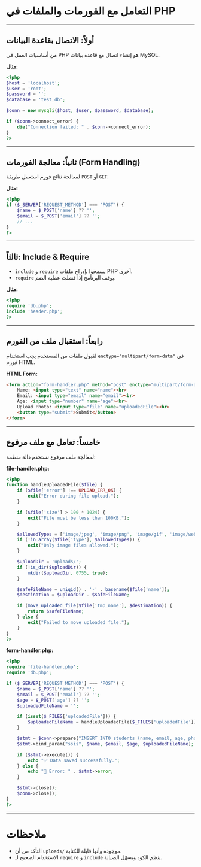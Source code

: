# التعامل مع الفورمات والملفات في PHP

---

## أولاً: الاتصال بقاعدة البيانات

من أساسيات العمل في PHP هو إنشاء اتصال مع قاعدة بيانات MySQL.

**مثال:**

```php
<?php
$host = 'localhost';
$user = 'root';
$password = '';
$database = 'test_db';

$conn = new mysqli($host, $user, $password, $database);

if ($conn->connect_error) {
    die("Connection failed: " . $conn->connect_error);
}
?>
```

---

## ثانياً: معالجة الفورمات (Form Handling)

لمعالجة نتائج فورم استعمل طريقة `POST` أو `GET`.

**مثال:**

```php
<?php
if ($_SERVER['REQUEST_METHOD'] === 'POST') {
    $name = $_POST['name'] ?? '';
    $email = $_POST['email'] ?? '';
    // ...
}
?>
```

---

## ثالثاً: Include & Require

- `include` و `require` يسمحوا بإدراج ملفات PHP أخرى.
- `require` يوقف البرنامج إذا فشلت عملية الضم.

**مثال:**

```php
<?php
require 'db.php';
include 'header.php';
?>
```

---

## رابعاً: استقبال ملف من الفورم

لقبول ملفات من المستخدم يجب استخدام `enctype="multipart/form-data"` في فورم HTML.

**HTML Form:**

```html
<form action="form-handler.php" method="post" enctype="multipart/form-data">
    Name: <input type="text" name="name"><br>
    Email: <input type="email" name="email"><br>
    Age: <input type="number" name="age"><br>
    Upload Photo: <input type="file" name="uploadedFile"><br>
    <button type="submit">Submit</button>
</form>
```

---

## خامساً: تعامل مع ملف مرفوع

لمعالجة ملف مرفوع نستخدم دالة منظمة:

**file-handler.php:**

```php
<?php
function handleUploadedFile($file) {
    if ($file['error'] !== UPLOAD_ERR_OK) {
        exit("Error during file upload.");
    }

    if ($file['size'] > 100 * 1024) {
        exit("File must be less than 100KB.");
    }

    $allowedTypes = ['image/jpeg', 'image/png', 'image/gif', 'image/webp'];
    if (!in_array($file['type'], $allowedTypes)) {
        exit("Only image files allowed.");
    }

    $uploadDir = 'uploads/';
    if (!is_dir($uploadDir)) {
        mkdir($uploadDir, 0755, true);
    }

    $safeFileName = uniqid() . '-' . basename($file['name']);
    $destination = $uploadDir . $safeFileName;

    if (move_uploaded_file($file['tmp_name'], $destination)) {
        return $safeFileName;
    } else {
        exit("Failed to move uploaded file.");
    }
}
?>
```

**form-handler.php:**

```php
<?php
require 'file-handler.php';
require 'db.php';

if ($_SERVER['REQUEST_METHOD'] === 'POST') {
    $name = $_POST['name'] ?? '';
    $email = $_POST['email'] ?? '';
    $age = $_POST['age'] ?? '';
    $uploadedFileName = '';

    if (isset($_FILES['uploadedFile'])) {
        $uploadedFileName = handleUploadedFile($_FILES['uploadedFile']);
    }

    $stmt = $conn->prepare("INSERT INTO students (name, email, age, photo) VALUES (?, ?, ?, ?)");
    $stmt->bind_param("ssis", $name, $email, $age, $uploadedFileName);

    if ($stmt->execute()) {
        echo "✅ Data saved successfully.";
    } else {
        echo "🚨 Error: " . $stmt->error;
    }

    $stmt->close();
    $conn->close();
}
?>
```

---

# ملاحظات
- التأكد من أن `uploads/` موجودة وأنها قابلة للكتابة.
- الاستخدام الصحيح لـ `require` و `include` ينظم الكود ويسهّل الصيانة.

